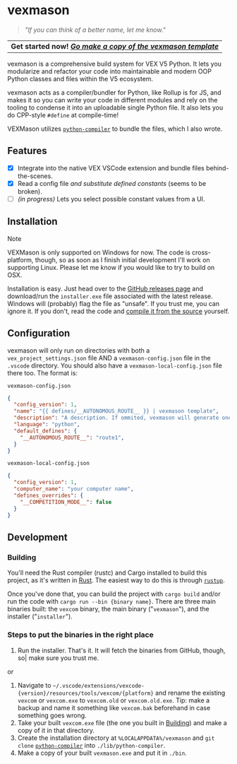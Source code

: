 # vexmason

> _"If you can think of a better name, let me know."_

<table align="center">
      <tr>
            <td>
                  <b>
                        Get started now!
                        <i><a href="https://github.com/zabackary/vexmason-template">
                              Go make a copy of the vexmason template
                        </a></i>
                  </b>
            </td>
      </tr>
</table>

vexmason is a comprehensive build system for VEX V5 Python. It lets you
modularize and refactor your code into maintainable and modern OOP Python
classes and files within the V5 ecosystem.

vexmason acts as a compiler/bundler for Python, like Rollup is for JS, and makes
it so you can write your code in different modules and rely on the tooling to
condense it into an uploadable single Python file. It also lets you do CPP-style
`#define` at compile-time!

VEXMason utilizes [`python-compiler`](https://github.com/zabackary/python-compiler)
to bundle the files, which I also wrote.

## Features

- [x] Integrate into the native VEX VSCode extension and bundle files behind-
      the-scenes.
- [x] Read a config file _and substitute defined constants_ (seems to be broken).
- [ ] _(in progress)_ Lets you select possible constant values from a UI.

## Installation

> [!NOTE]
> 
> VEXMason is only supported on Windows for now. The code is cross-platform,
> though, so as soon as I finish initial development I'll work on supporting
> Linux. Please let me know if you would like to try to build on OSX.

Installation is easy. Just head over to the
[GitHub releases page](https://github.com/zabackary/vexmason/releases/) and
download/run the `installer.exe` file associated with the latest release.
Windows will (probably) flag the file as "unsafe". If you trust me, you can
ignore it. If you don't, read the code and [compile it from the source](#Development)
yourself.

## Configuration

vexmason will only run on directories with both a `vex_project_settings.json`
file AND a `vexmason-config.json` file in the `.vscode` directory. You should
also have a `vexmason-local-config.json` file there too. The format is:

`vexmason-config.json`
```json
{
  "config_version": 1,
  "name": "{{ defines/__AUTONOMOUS_ROUTE__ }} | vexmason template",
  "description": "A description. If ommited, vexmason will generate one for you.",
  "language": "python",
  "default_defines": {
    "__AUTONOMOUS_ROUTE__": "route1",
  }
}
```

`vexmason-local-config.json`
```json
{
  "config_version": 1,
  "computer_name": "your computer name",
  "defines_overrides": {
    "__COMPETITION_MODE__": false
  }
}
```

## Development

### Building

You'll need the Rust compiler (rustc) and Cargo installed to build this project,
as it's written in [Rust](https://www.rust-lang.org/). The easiest way to do
this is through [`rustup`](https://rustup.rs/).

Once you've done that, you can build the project with `cargo build` and/or run
the code with `cargo run --bin {binary name}`. There are three main binaries built:
the `vexcom` binary, the main binary ("`vexmason`"), and the installer
("`installer`").

### Steps to put the binaries in the right place

1. Run the installer. That's it. It will fetch the binaries from GitHub, though, so|
   make sure you trust me.

or

1. Navigate to `~/.vscode/extensions/vexcode-{version}/resources/tools/vexcom/{platform}`
   and rename the existing `vexcom` or `vexcom.exe` to `vexcom.old` or
   `vexcom.old.exe`. Tip: make a backup and name it something like `vexcom.bak`
   beforehand in case something goes wrong.
2. Take your built `vexcom.exe` file (the one you built in [Building](#Building))
   and make a copy of it in that directory.
3. Create the installation directory at `%LOCALAPPDATA%/vexmason` and `git clone`
   [`python-compiler`](https://github.com/zabackary/python-compiler) into
   `./lib/python-compiler`.
4. Make a copy of your built `vexmason.exe` and put it in `./bin`.
